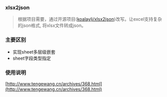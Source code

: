### xlsx2json
> 根据项目需要，通过开源项目([koalaylj/xlsx2json](https://github.com/koalaylj/xlsx2json.git))改写。让excel支持复杂的json格式, 将xlsx文件转成json。

### 主要区别
* 实现sheet多层级嵌套
* sheet字段类型指定

### 使用说明
[http://www.tengewang.cn/archives/368.html](http://www.tengewang.cn/archives/368.html)
